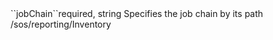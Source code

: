 <tr><td>``jobChain``</td><td>required, string</td>
<td>Specifies the job chain by its path</td>
<td>/sos/reporting/Inventory</td><td></td></tr>
